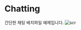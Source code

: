 # Chatting
간단한 채팅 배치파일 예제입니다.
![scr](https://user-images.githubusercontent.com/29895665/64072548-b7bb4e80-ccba-11e9-8620-6382cf1d3940.PNG)
